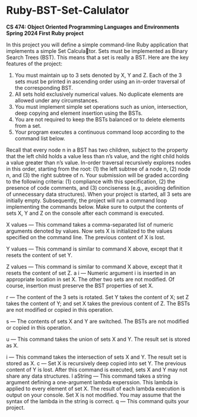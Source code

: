 # Ruby-BST-Set-Calulator

**CS 474: Object Oriented Programming Languages and Environments
Spring 2024
First Ruby project**

In this project you will define a simple command-line Ruby application that implements a simple Set Calculator. Sets must be implemented as Binary Search Trees (BST). This means that a set is really a BST. Here are the key features of the project:

1. You must maintain up to 3 sets denoted by X, Y and Z. Each of the 3 sets must be printed in ascending order
using an in-order traversal of the corresponding BST.
2. All sets hold exclusively numerical values. No duplicate elements are allowed under any circumstances.
3. You must implement simple set operations such as union, intersection, deep copying and element insertion
using the BSTs.
4. You are not required to keep the BSTs balanced or to delete elements from a set.
5. Your program executes a continuous command loop according to the command list below.

Recall that every node n in a BST has two children, subject to the property that the left child holds a value less
than n’s value, and the right child holds a value greater than n’s value. In-order traversal recursively explores nodes
in this order, starting from the root: (1) the left subtree of a node n, (2) node n, and (3) the right subtree of n.
Your submission will be graded according to the following criteria: (1) compliance with this specification, (2)
the presence of code comments, and (3) conciseness (e.g., avoiding definition of unnecessary data structures).
When your project is started, all 3 sets are initially empty. Subsequently, the project will run a command loop
implementing the commands below. Make sure to output the contents of sets X, Y and Z on the console after each
command is executed.

X values — This command takes a comma-separated list of numeric arguments denoted by values. Now sets
X is initialized to the values specified on the command line. The previous content of X is lost.

Y values — This command is similar to command X above, except that it resets the content of set Y.

Z values — This command is similar to command X above, except that it resets the content of set Z.
a i — Numeric argument i is inserted in an appropriate location in set X. The other two sets are not modified.
Of course, insertion must preserve the BST properties of set X.

r — The content of the 3 sets is rotated. Set Y takes the content of X; set Z takes the content of Y; and set X
takes the previous content of Z. The BSTs are not modified or copied in this operation.

s — The contents of sets X and Y are switched. The BSTs are not modified or copied in this operation.

u — This command takes the union of sets X and Y. The result set is stored as X.

i — This command takes the intersection of sets X and Y. The result set is stored as X.
c — Set X is recursively deep copied into set Y. The previous content of Y is lost. After this command is
executed, sets X and Y may not share any data structures.
l aString — This command takes a string argument defining a one-argument lambda experssion. This lambda
is applied to every element of set X. The result of each lambda execution is output on your console. Set X is
not modified. You may assume that the syntax of the lambda in the string is correct.
q — This command quits your project.
